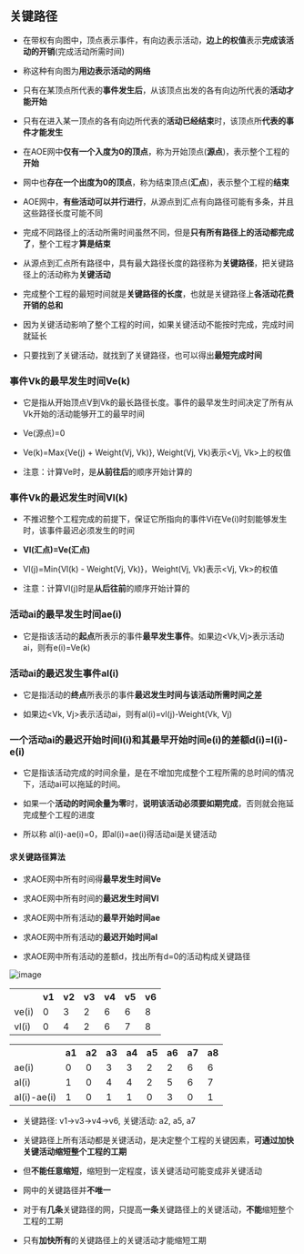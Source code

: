 ## 关键路径

- 在带权有向图中，顶点表示事件，有向边表示活动，**边上的权值**表示**完成该活动的开销**(完成活动所需时间)

- 称这种有向图为**用边表示活动的网络**

- 只有在某顶点所代表的**事件发生后**，从该顶点出发的各有向边所代表的**活动才能开始**

- 只有在进入某一顶点的各有向边所代表的**活动已经结束**时，该顶点所**代表的事件才能发生**

- 在AOE网中**仅有一个入度为0的顶点**，称为开始顶点(**源点**)，表示整个工程的**开始**

- 网中也**存在一个出度为0的顶点**，称为结束顶点(**汇点**)，表示整个工程的**结束**

- AOE网中，**有些活动可以并行进行**，从源点到汇点有向路径可能有多条，并且这些路径长度可能不同

- 完成不同路径上的活动所需时间虽然不同，但是**只有所有路径上的活动都完成了**，整个工程才**算是结束**

- 从源点到汇点所有路径中，具有最大路径长度的路径称为**关键路径**，把关键路径上的活动称为**关键活动**

- 完成整个工程的最短时间就是**关键路径的长度**，也就是关键路径上**各活动花费开销的总和**

- 因为关键活动影响了整个工程的时间，如果关键活动不能按时完成，完成时间就延长

- 只要找到了关键活动，就找到了关键路径，也可以得出**最短完成时间**

### 事件Vk的最早发生时间Ve(k)

- 它是指从开始顶点V到Vk的最长路径长度。事件的最早发生时间决定了所有从Vk开始的活动能够开工的最早时间

- Ve(源点)=0

- Ve(k)=Max{Ve(j) + Weight(Vj, Vk)}, Weight(Vj, Vk)表示<Vj, Vk>上的权值

- 注意：计算Ve时，是**从前往后**的顺序开始计算的

### 事件Vk的最迟发生时间Vl(k)

- 不推迟整个工程完成的前提下，保证它所指向的事件Vi在Ve(i)时刻能够发生时，该事件最迟必须发生的时间

- **Vl(汇点)=Ve(汇点)**

- Vl(j)=Min{Vl(k) - Weight(Vj, Vk)}，Weight(Vj, Vk)表示<Vj, Vk>的权值

- 注意：计算Vl(j)时是**从后往前**的顺序开始计算的

### 活动ai的最早发生时间ae(i)

- 它是指该活动的**起点**所表示的事件**最早发生事件**。如果边<Vk,Vj>表示活动ai，则有e(i)=Ve(k)

### 活动ai的最迟发生事件al(i)

- 它是指活动的**终点**所表示的事件**最迟发生时间与该活动所需时间之差**

- 如果边<Vk, Vj>表示活动ai，则有al(i)=vl(j)-Weight(Vk, Vj)

### 一个活动ai的最迟开始时间l(i)和其最早开始时间e(i)的差额d(i)=l(i)-e(i)

- 它是指该活动完成的时间余量，是在不增加完成整个工程所需的总时间的情况下，活动ai可以拖延的时间。

- 如果一个**活动的时间余量为零**时，**说明该活动必须要如期完成**，否则就会拖延完成整个工程的进度

- 所以称 al(i)-ae(i)=0，即al(i)=ae(i)得活动ai是关键活动

#### 求关键路径算法

- 求AOE网中所有时间得**最早发生时间Ve**

- 求AOE网中所有时间的**最迟发生时间Vl**

- 求AOE网中所有活动的**最早开始时间ae**

- 求AOE网中所有活动的**最迟开始时间al**

- 求AOE网中所有活动的差额d，找出所有d=0的活动构成关键路径

![image](https://github.com/YC-L/Postgraduate-examination/blob/DataStructure/imgs/Activity-on-edge-network.png)

<table style="border-collapse: collapse;">
	<tr>
		<th></th>
		<th>v1</th>
		<th>v2</th>
		<th>v3</th>
		<th>v4</th>
		<th>v5</th>
		<th>v6</th>
	</tr>
	<tr>
		<td>ve(i)</td>
		<td>0</td>
		<td>3</td>
		<td>2</td>
		<td>6</td>
		<td>6</td>
		<td>8</td>
	</tr>
	<tr>
		<td>vl(i)</td>
		<td>0</td>
		<td>4</td>
		<td>2</td>
		<td>6</td>
		<td>7</td>
		<td>8</td>
	</tr>
</table>

<table style="border-collapse: collapse;">
	<tr>
		<th></th>
		<th>a1</th>
		<th>a2</th>
		<th>a3</th>
		<th>a4</th>
		<th>a5</th>
		<th>a6</th>
		<th>a7</th>
		<th>a8</th>
	</tr>
	<tr>
		<td>ae(i)</td>
		<td>0</td>
		<td>0</td>
		<td>3</td>
		<td>3</td>
		<td>2</td>
		<td>2</td>
		<td>6</td>
		<td>6</td>
	</tr>
	<tr>
		<td>al(i)</td>
		<td>1</td>
		<td>0</td>
		<td>4</td>
		<td>4</td>
		<td>2</td>
		<td>5</td>
		<td>6</td>
		<td>7</td>
	</tr>
	<tr>
		<td>al(i)-ae(i)</td>
		<td>1</td>
		<td>0</td>
		<td>1</td>
		<td>1</td>
		<td>0</td>
		<td>3</td>
		<td>0</td>
		<td>1</td>
	</tr>
</table>

- 关键路径: v1->v3->v4->v6, 关键活动: a2, a5, a7

- 关键路径上所有活动都是关键活动，是决定整个工程的关键因素，**可通过加快关键活动缩短整个工程的工期**

- 但**不能任意缩短**，缩短到一定程度，该关键活动可能变成非关键活动

- 网中的关键路径并**不唯一**

- 对于有**几条**关键路径的网，只提高**一条**关键路径上的关键活动，**不能**缩短整个工程的工期

- 只有**加快所有**的关键路径上的关键活动才能缩短工期